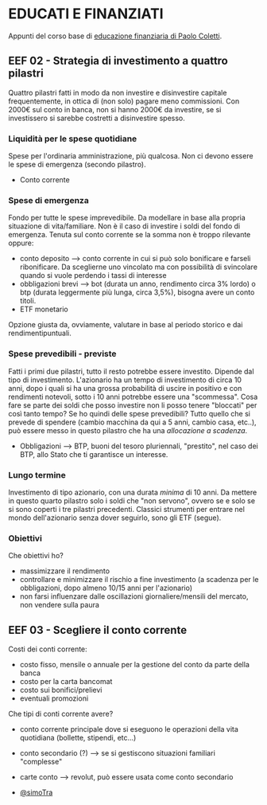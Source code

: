 # EDUCATI E FINANZIATI
Appunti del corso base di [educazione finanziaria di Paolo Coletti](https://www.youtube.com/playlist?list=PLfuzpc-H8qcdetz_Zwc5ILnbiG6eek_T8).

## EEF 02 - Strategia di investimento a quattro pilastri

Quattro pilastri fatti in modo da non investire e disinvestire capitale frequentemente, in ottica di (non solo) pagare meno commissioni. Con 2000€ sul conto in banca, non si hanno 2000€ da investire, se si investissero si sarebbe costretti a disinvestire spesso.

### Liquidità per le spese quotidiane
Spese per l'ordinaria amministrazione, più qualcosa. Non ci devono essere le spese di emergenza (secondo pilastro). 
- Conto corrente

### Spese di emergenza
Fondo per tutte le spese imprevedibile. Da modellare in base alla propria situazione di vita/familiare. Non è il caso di investire i soldi del fondo di emergenza. Tenuta sul conto corrente se la somma non è troppo rilevante oppure:
- conto deposito --> conto corrente in cui si può solo bonificare e farseli ribonificare. Da sceglierne uno vincolato ma con possibilità di svincolare quando si vuole perdendo i tassi di interesse
- obbligazioni brevi --> bot (durata un anno, rendimento circa 3% lordo) o btp (durata leggermente più lunga, circa 3,5%), bisogna avere un conto titoli.
- ETF monetario
  
Opzione giusta da, ovviamente, valutare in base al periodo storico e dai rendimentipuntuali.

### Spese prevedibili - previste
Fatti i primi due pilastri, tutto il resto potrebbe essere investito. Dipende dal tipo di investimento. L'azionario ha un tempo di investimento di circa 10 anni, dopo i quali si ha una grossa probabilità di uscire in positivo e con rendimenti notevoli, sotto i 10 anni potrebbe essere una "scommessa". Cosa fare se parte dei soldi che posso investire non li posso tenere "bloccati" per così tanto tempo? Se ho quindi delle spese prevedibili? Tutto quello che si prevede di spendere (cambio macchina da qui a 5 anni, cambio casa, etc..), può essere messo in questo pilastro che ha una *allocazione a scadenza*.

- Obbligazioni --> BTP, buoni del tesoro pluriennali, "prestito", nel caso dei BTP, allo Stato che ti garantisce un interesse. 

### Lungo termine
Investimento di tipo azionario, con una durata *minima* di 10 anni. Da mettere in questo quarto pilastro solo i soldi che "non servono", ovvero se e solo se si sono coperti i tre pilastri precedenti. Classici strumenti per entrare nel mondo dell'azionario senza dover seguirlo, sono gli ETF (segue).

### Obiettivi
Che obiettivi ho?
- massimizzare il rendimento
- controllare e minimizzare il rischio a fine investimento (a scadenza per le obbligazioni, dopo almeno 10/15 anni per l'azionario)
- non farsi influenzare dalle oscillazioni giornaliere/mensili del mercato, non vendere sulla paura

## EEF 03 - Scegliere il conto corrente
Costi dei conti corrente:
- costo fisso, mensile o annuale per la gestione del conto da parte della banca
- costo per la carta bancomat
- costo sui bonifici/prelievi
- eventuali promozioni
  
Che tipi di conti corrente avere?
- conto corrente principale dove si eseguono le operazioni della vita quotidiana (bollette, stipendi, etc...)
- conto secondario (?) --> se si gestiscono situazioni familiari "complesse"
- carte conto --> revolut, può essere usata come conto secondario





- [@simoTra](https://www.github.com/simoTra)